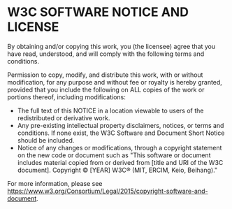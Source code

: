 # W3C SOFTWARE NOTICE AND LICENSE

By obtaining and/or copying this work, you (the licensee) agree that you have
read, understood, and will comply with the following terms and conditions.

Permission to copy, modify, and distribute this work, with or without
modification, for any purpose and without fee or royalty is hereby granted,
provided that you include the following on ALL copies of the work or portions
thereof, including modifications:

- The full text of this NOTICE in a location viewable to users of the
  redistributed or derivative work.
- Any pre-existing intellectual property disclaimers, notices, or terms and
  conditions. If none exist, the W3C Software and Document Short Notice should
  be included.
- Notice of any changes or modifications, through a copyright statement on the
  new code or document such as "This software or document includes material
  copied from or derived from [title and URI of the W3C document]. Copyright © 
  [YEAR] W3C® (MIT, ERCIM, Keio, Beihang)."

For more information, please see
https://www.w3.org/Consortium/Legal/2015/copyright-software-and-document.
